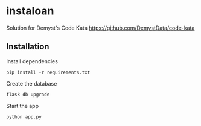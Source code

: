 # instaloan

Solution for Demyst's Code Kata https://github.com/DemystData/code-kata

## Installation

Install dependencies

```
pip install -r requirements.txt
```

Create the database

```
flask db upgrade
```

Start the app

```
python app.py
```
